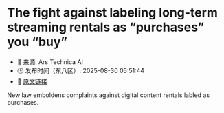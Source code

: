 # The fight against labeling long-term streaming rentals as “purchases” you “buy”
- 📅 来源: Ars Technica AI
- 🕒 发布时间（东八区）: 2025-08-30 05:51:44
- 🔗 [原文链接](https://arstechnica.com/gadgets/2025/08/i-like-plaintiffs-chances-prime-video-back-in-court-over-using-the-word-buy/)

New law emboldens complaints against digital content rentals labled as purchases.